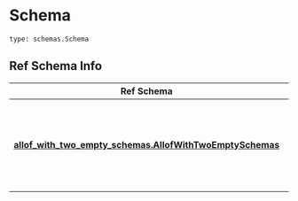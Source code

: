 # Schema
```
type: schemas.Schema
```

## Ref Schema Info
Ref Schema | Input Type | Output Type
---------- | ---------- | -----------
[**allof_with_two_empty_schemas.AllofWithTwoEmptySchemas**](../../../../../../../../../components/schema/allof_with_two_empty_schemas.md) | dict, schemas.immutabledict, str, datetime.date, datetime.datetime, uuid.UUID, int, float, bool, None, list, tuple, bytes, io.FileIO, io.BufferedReader | schemas.immutabledict, str, float, int, bool, None, tuple, bytes, io.FileIO
